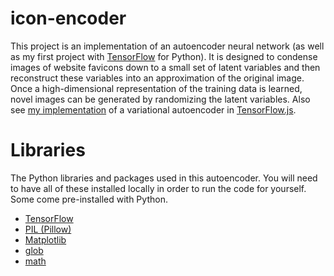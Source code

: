 # icon-encoder

This project is an implementation of an autoencoder neural network (as well as my first project with [TensorFlow](https://tensorflow.org/) for Python). It is designed to condense images of website favicons down to a small set of latent variables and then reconstruct these variables into an approximation of the original image. Once a high-dimensional representation of the training data is learned, novel images can be generated by randomizing the latent variables. Also see [my implementation](https://github.com/generic-github-user/TensorFlow.js-VAE) of a variational autoencoder in [TensorFlow.js](https://js.tensorflow.org/).

# Libraries

The Python libraries and packages used in this autoencoder. You will need to have all of these installed locally in order to run the code for yourself. Some come pre-installed with Python.

 - [TensorFlow](https://tensorflow.org/)
 - [PIL (Pillow)](https://python-pillow.org/)
 - [Matplotlib](https://matplotlib.org/)
 - [glob](https://docs.python.org/2/library/glob.html)
 - [math](https://docs.python.org/3/library/math.html)
